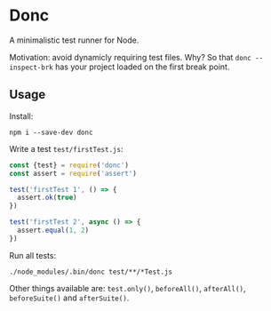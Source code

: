 # Donc

A minimalistic test runner for Node.

Motivation: avoid dynamicly requiring test files. Why? So that `donc --inspect-brk` has your project loaded on the first break point.

## Usage

Install:

    npm i --save-dev donc

Write a test `test/firstTest.js`:

```javascript
const {test} = require('donc')
const assert = require('assert')

test('firstTest 1', () => {
  assert.ok(true)
})

test('firstTest 2', async () => {
  assert.equal(1, 2)
})
```

Run all tests:

    ./node_modules/.bin/donc test/**/*Test.js

Other things available are: `test.only()`, `beforeAll()`, `afterAll()`, `beforeSuite()` and `afterSuite()`.
